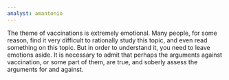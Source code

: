 ```yaml
---
analyst: amantonio
---
```


The theme of vaccinations is extremely emotional. Many people, for some reason, find it very difficult to rationally study this topic, and even read something on this topic. But in order to understand it, you need to leave emotions aside. It is necessary to admit that perhaps the arguments against vaccination, or some part of them, are true, and soberly assess the arguments for and against.
